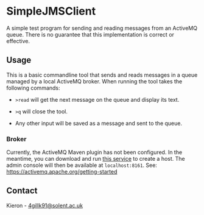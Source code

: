 # SimpleJMSClient

A simple test program for sending and reading messages from an ActiveMQ queue. There is no guarantee that this implementation is correct or effective.

## Usage

This is a basic commandline tool that sends and reads messages in a queue managed by a local ActiveMQ broker. When running the tool takes the following commands:
- `>read` will get the next message on the queue and display its text.
- `>q` will close the tool.

- Any other input will be saved as a message and sent to the queue.

### Broker

Currently, the ActiveMQ Maven plugin has not been configured. In the meantime, you can download and run [this service](http://activemq.apache.org/components/classic/download/) to create a host. The admin console will then be available at `localhost:8161`. See: https://activemq.apache.org/getting-started

## Contact
Kieron - 4gillk91@solent.ac.uk